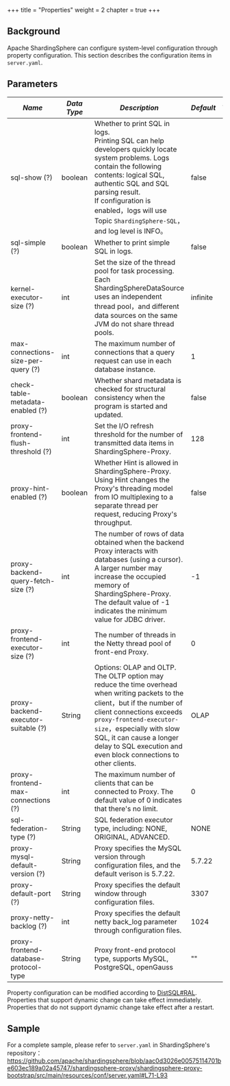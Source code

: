 +++
title = "Properties"
weight = 2
chapter = true
+++

## Background

Apache ShardingSphere can configure system-level configuration through property configuration. This section describes the configuration items in `server.yaml`.

## Parameters

| *Name*                              | *Data Type* | *Description*                                                                                                                                                                                                                                                                                              | *Default*    | *Dynamic Update* |             
|-------------------------------------|-------------|------------------------------------------------------------------------------------------------------------------------------------------------------------------------------------------------------------------------------------------------------------------------------------------------------------|----------|--------| 
| sql-show (?)                        | boolean     | Whether to print SQL in logs. <br /> Printing SQL can help developers quickly locate system problems. Logs contain the following contents: logical SQL, authentic SQL and SQL parsing result. <br /> If configuration is enabled，logs will use Topic `ShardingSphere-SQL`，and log level is INFO。           | false    | True      |
| sql-simple (?)                      | boolean     | Whether to print simple SQL in logs.                                                                                                                                                                                                                                                                       | false    | True      |
| kernel-executor-size (?)            | int         | Set the size of the thread pool for task processing. Each ShardingSphereDataSource uses an independent thread pool，and different data sources on the same JVM do not share thread pools.                                                                                                                   | infinite | False      |
| max-connections-size-per-query (?)  | int         | The maximum number of connections that a query request can use in each database instance.                                                                                                                                                                                                                  | 1        | True      |
| check-table-metadata-enabled (?)    | boolean     | Whether shard metadata is checked for structural consistency when the program is started and updated.                                                                                                                                                                                                      | false    | True      |
| proxy-frontend-flush-threshold (?)  | int         | Set the I/O refresh threshold for the number of transmitted data items in ShardingSphere-Proxy.                                                                                                                                                                                                            | 128      | True      |
| proxy-hint-enabled (?)              | boolean     | Whether Hint is allowed in ShardingSphere-Proxy. Using Hint changes the Proxy's threading model from IO multiplexing to a separate thread per request, reducing Proxy's throughput.                                                                                                                        | false    | True      |
| proxy-backend-query-fetch-size (?)  | int         | The number of rows of data obtained when the backend Proxy interacts with databases (using a cursor). A larger number may increase the occupied memory of ShardingSphere-Proxy. The default value of -1 indicates the minimum value for JDBC driver.                                                       | -1       | True      |
| proxy-frontend-executor-size (?)    | int         | The number of threads in the Netty thread pool of front-end Proxy.                                                                                                                                                                                                                                         | 0        | False      |
| proxy-backend-executor-suitable (?) | String      | Options: OLAP and OLTP. The OLTP option may reduce the time overhead when writing packets to the client，but if the number of client connections exceeds `proxy-frontend-executor-size`，especially with slow SQL, it can cause a longer delay to SQL execution and even block connections to other clients. | OLAP     | True      |
| proxy-frontend-max-connections (?)  | int         | The maximum number of clients that can be connected to Proxy. The default value of 0 indicates that there's no limit.                                                                                                                                                                                      | 0        | True      |
| sql-federation-type (?)             | String      | SQL federation executor type, including: NONE, ORIGINAL, ADVANCED.                                                                                                                                                                                                                                         | NONE    | True      |
| proxy-mysql-default-version (?)     | String      | Proxy specifies the MySQL version through configuration files, and the default verison is 5.7.22.                                                                                                                                                                                                          | 5.7.22   | False      |
| proxy-default-port (?)              | String      | Proxy specifies the default window through configuration files.                                                                                                                                                                                                                                            | 3307     | False      |
| proxy-netty-backlog (?)             | int         | Proxy specifies the default netty back_log parameter through configuration files.                                                                                                                                                                                                                          | 1024     | False      |
|proxy-frontend-database-protocol-type| String      | Proxy front-end protocol type, supports MySQL, PostgreSQL, openGauss        |   ""    |    False     |

Property configuration can be modified according to [DistSQL#RAL](/en/user-manual/shardingsphere-proxy/distsql/syntax/ral/).
Properties that support dynamic change can take effect immediately. Properties that do not support dynamic change take effect after a restart.

## Sample

For a complete sample, please refer to `server.yaml` in ShardingSphere's repository：<https://github.com/apache/shardingsphere/blob/aac0d3026e00575114701be603ec189a02a45747/shardingsphere-proxy/shardingsphere-proxy-bootstrap/src/main/resources/conf/server.yaml#L71-L93>
